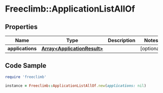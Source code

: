 # Freeclimb::ApplicationListAllOf

## Properties

Name | Type | Description | Notes
------------ | ------------- | ------------- | -------------
**applications** | [**Array&lt;ApplicationResult&gt;**](ApplicationResult.md) |  | [optional] 

## Code Sample

```ruby
require 'freeclimb'

instance = Freeclimb::ApplicationListAllOf.new(applications: nil)
```


